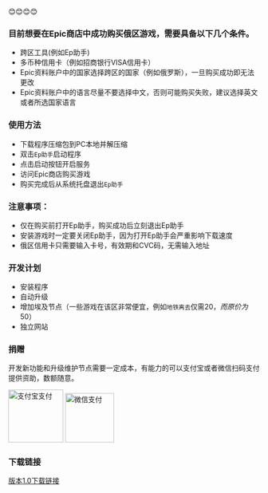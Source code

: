 :blush::blush::blush::blush:
### 目前想要在Epic商店中成功购买俄区游戏，需要具备以下几个条件。
* 跨区工具(例如Ep助手)
* 多币种信用卡（例如招商银行VISA信用卡）
* Epic资料账户中的国家选择跨区的国家（例如俄罗斯），一旦购买成功即无法更改
* Epic资料账户中的语言尽量不要选择中文，否则可能购买失败，建议选择英文或者所选国家语言

### 使用方法
* 下载程序压缩包到PC本地并解压缩
* 双击`Ep助手`启动程序
* 点击启动按钮开启服务
* 访问Epic商店购买游戏
* 购买完成后从系统托盘退出`Ep助手`

### 注意事项：
* 仅在购买前打开Ep助手，购买成功后立刻退出Ep助手
* 安装游戏时一定要关闭Ep助手，因为打开Ep助手会严重影响下载速度
* 俄区信用卡只需要输入卡号，有效期和CVC码，无需输入地址

### 开发计划
* 安装程序
* 自动升级
* 增加埃及节点（一些游戏在该区非常便宜，例如`地铁离去`仅需$20，而原价为$50）
* 独立网站

### 捐赠
开发新功能和升级维护节点需要一定成本，有能力的可以支付宝或者微信扫码支付提供资助，数额随意。

<img src="http://ep-helper.oss-cn-hongkong.aliyuncs.com/alipay.png" width="110" height="105.6" alt="支付宝支付"/> <img src="https://ep-helper.oss-cn-hongkong.aliyuncs.com/wechatpay.png" width="98" height="99" alt="微信支付"/>

### 下载链接 

[版本1.0下载链接](http://ep-helper.oss-cn-hongkong.aliyuncs.com/EpHelper1.0.zip)
